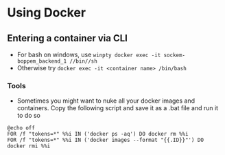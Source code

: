 # Using Docker

## Entering a container via CLI
* For bash on windows, use `winpty docker exec -it sockem-boppem_backend_1 //bin//sh`
* Otherwise try `docker exec -it <container name> /bin/bash`

### Tools
* Sometimes you might want to nuke all your docker images and containers. Copy the following script and save it as a .bat file and run it to do so

```
@echo off
FOR /f "tokens=*" %%i IN ('docker ps -aq') DO docker rm %%i
FOR /f "tokens=*" %%i IN ('docker images --format "{{.ID}}"') DO docker rmi %%i
```